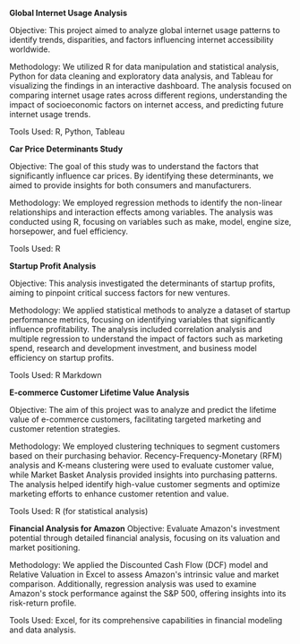 **Global Internet Usage Analysis**

Objective: This project aimed to analyze global internet usage patterns to identify trends, disparities, and factors influencing internet accessibility worldwide.

Methodology: We utilized R for data manipulation and statistical analysis, Python for data cleaning and exploratory data analysis, and Tableau for visualizing the findings in an interactive dashboard. The analysis focused on comparing internet usage rates across different regions, understanding the impact of socioeconomic factors on internet access, and predicting future internet usage trends.

Tools Used: R, Python, Tableau

**Car Price Determinants Study**

Objective: The goal of this study was to understand the factors that significantly influence car prices. By identifying these determinants, we aimed to provide insights for both consumers and manufacturers.

Methodology: We employed regression methods to identify the non-linear relationships and interaction effects among variables. The analysis was conducted using R, focusing on variables such as make, model, engine size, horsepower, and fuel efficiency.

Tools Used: R

**Startup Profit Analysis**

Objective: This analysis investigated the determinants of startup profits, aiming to pinpoint critical success factors for new ventures.

Methodology: We applied statistical methods to analyze a dataset of startup performance metrics, focusing on identifying variables that significantly influence profitability. The analysis included correlation analysis and multiple regression to understand the impact of factors such as marketing spend, research and development investment, and business model efficiency on startup profits.

Tools Used: R Markdown

**E-commerce Customer Lifetime Value Analysis**

Objective: The aim of this project was to analyze and predict the lifetime value of e-commerce customers, facilitating targeted marketing and customer retention strategies.

Methodology: We employed clustering techniques to segment customers based on their purchasing behavior. Recency-Frequency-Monetary (RFM) analysis and K-means clustering were used to evaluate customer value, while Market Basket Analysis provided insights into purchasing patterns. The analysis helped identify high-value customer segments and optimize marketing efforts to enhance customer retention and value.

Tools Used: R (for statistical analysis)


**Financial Analysis for Amazon**
Objective: Evaluate Amazon's investment potential through detailed financial analysis, focusing on its valuation and market positioning.

Methodology: We applied the Discounted Cash Flow (DCF) model and Relative Valuation in Excel to assess Amazon's intrinsic value and market comparison. Additionally, regression analysis was used to examine Amazon's stock performance against the S&P 500, offering insights into its risk-return profile.

Tools Used: Excel, for its comprehensive capabilities in financial modeling and data analysis.  





